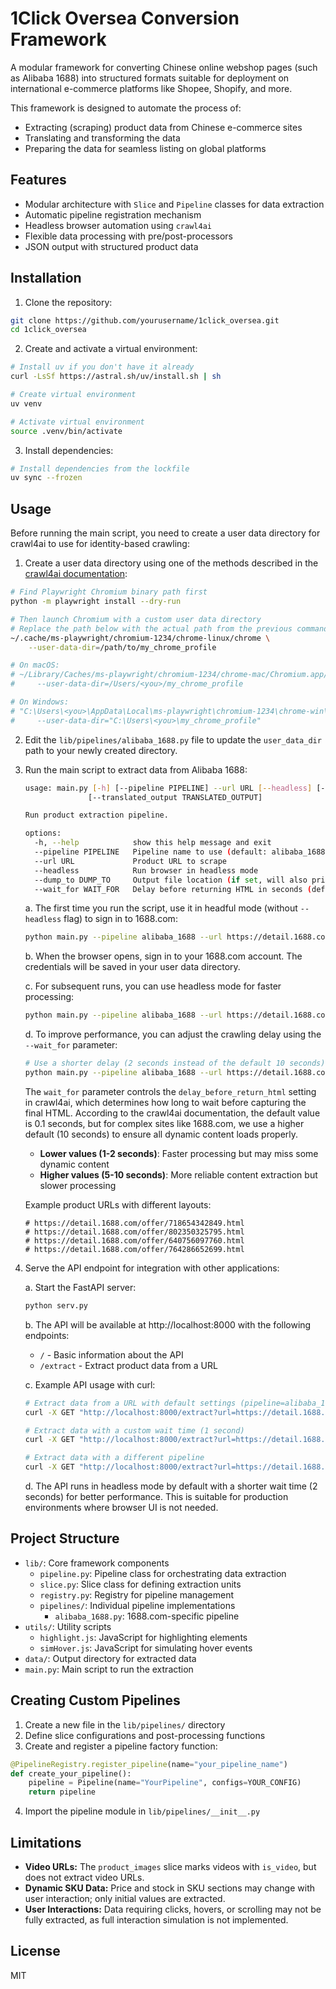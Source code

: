 # 1Click Oversea Conversion Framework

A modular framework for converting Chinese online webshop pages (such as Alibaba 1688) into structured formats suitable for deployment on international e-commerce platforms like Shopee, Shopify, and more.

This framework is designed to automate the process of:
- Extracting (scraping) product data from Chinese e-commerce sites
- Translating and transforming the data
- Preparing the data for seamless listing on global platforms

## Features

- Modular architecture with `Slice` and `Pipeline` classes for data extraction
- Automatic pipeline registration mechanism
- Headless browser automation using `crawl4ai`
- Flexible data processing with pre/post-processors
- JSON output with structured product data

## Installation

1. Clone the repository:
```bash
git clone https://github.com/yourusername/1click_oversea.git
cd 1click_oversea
```

2. Create and activate a virtual environment:
```bash
# Install uv if you don't have it already
curl -LsSf https://astral.sh/uv/install.sh | sh

# Create virtual environment
uv venv

# Activate virtual environment
source .venv/bin/activate
```

3. Install dependencies:
```bash
# Install dependencies from the lockfile
uv sync --frozen
```

## Usage

Before running the main script, you need to create a user data directory for crawl4ai to use for identity-based crawling:

1. Create a user data directory using one of the methods described in the [crawl4ai documentation](https://docs.crawl4ai.com/advanced/identity-based-crawling/):

```bash
# Find Playwright Chromium binary path first
python -m playwright install --dry-run

# Then launch Chromium with a custom user data directory
# Replace the path below with the actual path from the previous command
~/.cache/ms-playwright/chromium-1234/chrome-linux/chrome \
    --user-data-dir=/path/to/my_chrome_profile

# On macOS:
# ~/Library/Caches/ms-playwright/chromium-1234/chrome-mac/Chromium.app/Contents/MacOS/Chromium \
#     --user-data-dir=/Users/<you>/my_chrome_profile

# On Windows:
# "C:\Users\<you>\AppData\Local\ms-playwright\chromium-1234\chrome-win\chrome.exe" ^
#     --user-data-dir="C:\Users\<you>\my_chrome_profile"
```

2. Edit the `lib/pipelines/alibaba_1688.py` file to update the `user_data_dir` path to your newly created directory.

3. Run the main script to extract data from Alibaba 1688:

    ```bash
    usage: main.py [-h] [--pipeline PIPELINE] --url URL [--headless] [--dump_to DUMP_TO] [--translate]
                  [--translated_output TRANSLATED_OUTPUT]

    Run product extraction pipeline.

    options:
      -h, --help            show this help message and exit
      --pipeline PIPELINE   Pipeline name to use (default: alibaba_1688)
      --url URL             Product URL to scrape
      --headless            Run browser in headless mode
      --dump_to DUMP_TO     Output file location (if set, will also print)
      --wait_for WAIT_FOR   Delay before returning HTML in seconds (default: 10)
    ```

   a. The first time you run the script, use it in headful mode (without `--headless` flag) to sign in to 1688.com:
   ```bash
   python main.py --pipeline alibaba_1688 --url https://detail.1688.com/offer/865196865369.html --dump_to data/example_product_data.json
   ```

   b. When the browser opens, sign in to your 1688.com account. The credentials will be saved in your user data directory.

   c. For subsequent runs, you can use headless mode for faster processing:
   ```bash
   python main.py --pipeline alibaba_1688 --url https://detail.1688.com/offer/865196865369.html --dump_to data/example_product_data.json --headless
   ```

   d. To improve performance, you can adjust the crawling delay using the `--wait_for` parameter:
   ```bash
   # Use a shorter delay (2 seconds instead of the default 10 seconds)
   python main.py --pipeline alibaba_1688 --url https://detail.1688.com/offer/865196865369.html --headless --wait_for 2
   ```

   The `wait_for` parameter controls the `delay_before_return_html` setting in crawl4ai, which determines how long to wait before capturing the final HTML. According to the crawl4ai documentation, the default value is 0.1 seconds, but for complex sites like 1688.com, we use a higher default (10 seconds) to ensure all dynamic content loads properly.

   - **Lower values (1-2 seconds)**: Faster processing but may miss some dynamic content
   - **Higher values (5-10 seconds)**: More reliable content extraction but slower processing

   Example product URLs with different layouts:
   ```
   # https://detail.1688.com/offer/718654342849.html
   # https://detail.1688.com/offer/802350325795.html
   # https://detail.1688.com/offer/640756097760.html
   # https://detail.1688.com/offer/764286652699.html
   ```

4. Serve the API endpoint for integration with other applications:

   a. Start the FastAPI server:
   ```bash
   python serv.py
   ```

   b. The API will be available at http://localhost:8000 with the following endpoints:
      - `/` - Basic information about the API
      - `/extract` - Extract product data from a URL

   c. Example API usage with curl:
   ```bash
   # Extract data from a URL with default settings (pipeline=alibaba_1688, wait_for=2)
   curl -X GET "http://localhost:8000/extract?url=https://detail.1688.com/offer/865196865369.html"

   # Extract data with a custom wait time (1 second)
   curl -X GET "http://localhost:8000/extract?url=https://detail.1688.com/offer/865196865369.html&wait_for=1"

   # Extract data with a different pipeline
   curl -X GET "http://localhost:8000/extract?url=https://detail.1688.com/offer/865196865369.html&pipeline_name=custom_pipeline"
   ```

   d. The API runs in headless mode by default with a shorter wait time (2 seconds) for better performance. This is suitable for production environments where browser UI is not needed.

## Project Structure

- `lib/`: Core framework components
  - `pipeline.py`: Pipeline class for orchestrating data extraction
  - `slice.py`: Slice class for defining extraction units
  - `registry.py`: Registry for pipeline management
  - `pipelines/`: Individual pipeline implementations
    - `alibaba_1688.py`: 1688.com-specific pipeline
- `utils/`: Utility scripts
  - `highlight.js`: JavaScript for highlighting elements
  - `simHover.js`: JavaScript for simulating hover events
- `data/`: Output directory for extracted data
- `main.py`: Main script to run the extraction

## Creating Custom Pipelines

1. Create a new file in the `lib/pipelines/` directory
2. Define slice configurations and post-processing functions
3. Create and register a pipeline factory function:

```python
@PipelineRegistry.register_pipeline(name="your_pipeline_name")
def create_your_pipeline():
    pipeline = Pipeline(name="YourPipeline", configs=YOUR_CONFIG)
    return pipeline
```

4. Import the pipeline module in `lib/pipelines/__init__.py`


## Limitations

- **Video URLs:** The `product_images` slice marks videos with `is_video`, but does not extract video URLs.
- **Dynamic SKU Data:** Price and stock in SKU sections may change with user interaction; only initial values are extracted.
- **User Interactions:** Data requiring clicks, hovers, or scrolling may not be fully extracted, as full interaction simulation is not implemented.

## License

MIT

